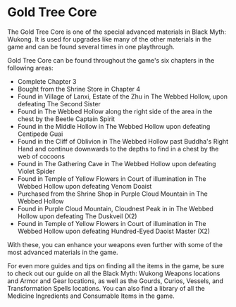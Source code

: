 # Gold Tree Core

The Gold Tree Core is one of the special advanced materials in Black Myth: Wukong. It is used for upgrades like many of the other materials in the game and can be found several times in one playthrough. 

Gold Tree Core can be found throughout the game's six chapters in the following areas: 

  * Complete Chapter 3
  * Bought from the Shrine Store in Chapter 4
  * Found in Village of Lanxi, Estate of the Zhu in The Webbed Hollow, upon defeating The Second Sister
  * Found in The Webbed Hollow along the right side of the area in the chest by the Beetle Captain Spirit
  * Found in the Middle Hollow in The Webbed Hollow upon defeating Centipede Guai
  * Found in the Cliff of Oblivion in The Webbed Hollow past Buddha's Right Hand and continue downwards to the depths to find in a chest by the web of cocoons
  * Found in The Gathering Cave in The Webbed Hollow upon defeating Violet Spider
  * Found in Temple of Yellow Flowers in Court of illumination in The Webbed Hollow upon defeating Venom Doaist
  * Purchased from the Shrine Shop in Purple Cloud Mountain in The Webbed Hollow
  * Found in Purple Cloud Mountain, Cloudnest Peak in in The Webbed Hollow upon defeating The Duskveil (X2)
  * Found in Temple of Yellow Flowers in Court of illumination in The Webbed Hollow upon defeating Hundred-Eyed Daoist Master (X2)

With these, you can enhance your weapons even further with some of the most advanced materials in the game. 

For even more guides and tips on finding all the items in the game, be sure to check out our guide on all the Black Myth: Wukong Weapons locations and Armor and Gear locations, as well as the Gourds, Curios, Vessels, and Transformation Spells locations. You can also find a library of all the Medicine Ingredients and Consumable Items in the game. 
